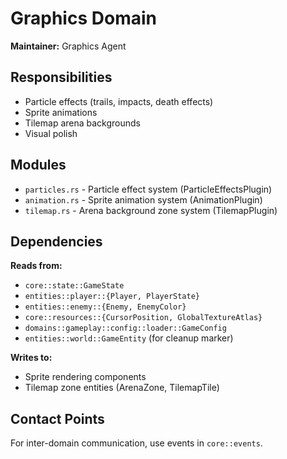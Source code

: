 # Graphics Domain

**Maintainer:** Graphics Agent

## Responsibilities
- Particle effects (trails, impacts, death effects)
- Sprite animations
- Tilemap arena backgrounds
- Visual polish

## Modules
- `particles.rs` - Particle effect system (ParticleEffectsPlugin)
- `animation.rs` - Sprite animation system (AnimationPlugin)
- `tilemap.rs` - Arena background zone system (TilemapPlugin)

## Dependencies
**Reads from:**
- `core::state::GameState`
- `entities::player::{Player, PlayerState}`
- `entities::enemy::{Enemy, EnemyColor}`
- `core::resources::{CursorPosition, GlobalTextureAtlas}`
- `domains::gameplay::config::loader::GameConfig`
- `entities::world::GameEntity` (for cleanup marker)

**Writes to:**
- Sprite rendering components
- Tilemap zone entities (ArenaZone, TilemapTile)

## Contact Points
For inter-domain communication, use events in `core::events`.
